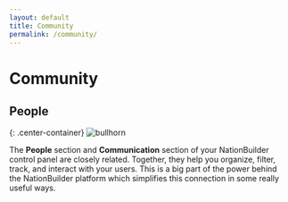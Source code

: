 ```yaml
---
layout: default
title: Community
permalink: /community/
---
```


# Community

## People

{: .center-container}
![bullhorn](../images/bullhorn.png)

The **People** section and **Communication** section of your NationBuilder control panel are closely related. Together, they help you organize, filter, track, and interact with your users. This is a big part of the power behind the NationBuilder platform which simplifies this connection in some really useful ways.
